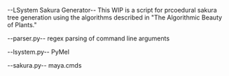 --LSystem Sakura Generator--
This WIP is a script for prcoedural sakura tree generation using the algorithms described in "The Algorithmic Beauty of Plants."

--parser.py-- 
regex parsing of command line arguments

--lsystem.py-- 
PyMel

--sakura.py-- 
maya.cmds
